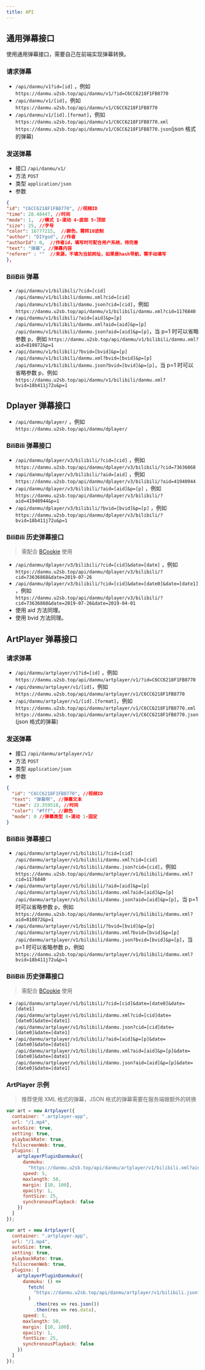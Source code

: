 ```yaml
---
title: API
---
```


## 通用弹幕接口

使用通用弹幕接口，需要自己在前端实现弹幕转换。

### 请求弹幕

- `/api/danmu/v1?id=[id]` ，例如  
  `https://danmu.u2sb.top/api/danmu/v1/?id=C6CC6218F1FB8770`
- `/api/danmu/v1/[id]`，例如  
  `https://danmu.u2sb.top/api/danmu/v1/C6CC6218F1FB8770`
- `/api/danmu/v1/[id].[format]`，例如  
  `https://danmu.u2sb.top/api/danmu/v1/C6CC6218F1FB8770.xml`
  `https://danmu.u2sb.top/api/danmu/v1/C6CC6218F1FB8770.json`(json 格式的弹幕)

### 发送弹幕

- 接口 `/api/danmu/v1/`
- 方法 `POST`
- 类型 `application/json`
- 参数

```json
{
"id": "C6CC6218F1FB8770", //视频ID
"time": 28.48447, //时间
"mode": 1,  //模式 1-滚动 4-底部 5-顶部
"size": 25, //字号
"color": 16777215,  //颜色，需转10进制
"author": "DIYgod", //作者
"authorId": 0,  //作者id，填写时可配合用户系统，待完善
"text": "弹幕", //弹幕内容
"referer" : ""  //来源，不填为当前网址，如果是hash导航，需手动填写
},
```

### BiliBili 弹幕

- `/api/danmu/v1/bilibili/?cid=[cid]`  
  `/api/danmu/v1/bilibili/danmu.xml?cid=[cid]`  
  `/api/danmu/v1/bilibili/danmu.json?cid=[cid]`，例如  
  `https://danmu.u2sb.top/api/danmu/v1/bilibili/danmu.xml?cid=1176840`
- `/api/danmu/v1/bilibili/?aid=[aid]&p=[p]`  
  `/api/danmu/v1/bilibili/danmu.xml?aid=[aid]&p=[p]`  
  `/api/danmu/v1/bilibili/danmu.json?aid=[aid]&p=[p]`，当 p=1 时可以省略参数 p，例如
  `https://danmu.u2sb.top/api/danmu/v1/bilibili/danmu.xml?aid=810872&p=1`
- `/api/danmu/v1/bilibili/?bvid=[bvid]&p=[p]`  
  `/api/danmu/v1/bilibili/danmu.xml?bvid=[bvid]&p=[p]`  
  `/api/danmu/v1/bilibili/danmu.json?bvid=[bvid]&p=[p]`，当 p=1 时可以省略参数 p，例如
  `https://danmu.u2sb.top/api/danmu/v1/bilibili/danmu.xml?bvid=18b411j72u&p=1`


## Dplayer 弹幕接口

- `/api/danmu/dplayer/` ，例如  
  `https://danmu.u2sb.top/api/danmu/dplayer/`

### BiliBili 弹幕接口

- `/api/danmu/dplayer/v3/bilibili/?cid=[cid]` ，例如  
  `https://danmu.u2sb.top/api/danmu/dplayer/v3/bilibili/?cid=73636868`
- `/api/danmu/dplayer/v3/bilibili/?aid=[aid]` ，例如  
  `https://danmu.u2sb.top/api/danmu/dplayer/v3/bilibili/?aid=41940944`
- `/api/danmu/dplayer/v3/bilibili/?aid=[aid]&p=[p]` ，例如  
  `https://danmu.u2sb.top/api/danmu/dplayer/v3/bilibili/?aid=41940944&p=1`
- `/api/danmu/dplayer/v3/bilibili/?bvid=[bvid]&p=[p]` ，例如  
  `https://danmu.u2sb.top/api/danmu/dplayer/v3/bilibili/?bvid=18b411j72u&p=1`

### BiliBili 历史弹幕接口

> 需配合 [BCookie](/danmu/install.html#配置文件解释) 使用

- `/api/danmu/dplayer/v3/bilibili/?cid=[cid]&date=[date]` ，例如  
  `https://danmu.u2sb.top/api/danmu/dplayer/v3/bilibili/?cid=73636868&date=2019-07-26`
- `/api/danmu/dplayer/v3/bilibili/?cid=[cid]&date=[date0]&date=[date1]` ，例如  
  `https://danmu.u2sb.top/api/danmu/dplayer/v3/bilibili/?cid=73636868&date=2019-07-26&date=2019-04-01`
- 使用 aid 方法同理。
- 使用 bvid 方法同理。

## ArtPlayer 弹幕接口

### 请求弹幕

- `/api/danmu/artplayer/v1?id=[id]` ，例如  
  `https://danmu.u2sb.top/api/danmu/artplayer/v1/?id=C6CC6218F1FB8770`
- `/api/danmu/artplayer/v1/[id]`，例如  
  `https://danmu.u2sb.top/api/danmu/artplayer/v1/C6CC6218F1FB8770`
- `/api/danmu/artplayer/v1/[id].[format]`，例如  
  `https://danmu.u2sb.top/api/danmu/artplayer/v1/C6CC6218F1FB8770.xml`
  `https://danmu.u2sb.top/api/danmu/artplayer/v1/C6CC6218F1FB8770.json`(json 格式的弹幕)

### 发送弹幕

- 接口 `/api/danmu/artplayer/v1/`
- 方法 `POST`
- 类型 `application/json`
- 参数

```json
{
  "id": "C6CC6218F1FB8770", //视频ID
  "text": "弹幕啊", //弹幕文本
  "time": 23.359518, //时间
  "color": "#fff", //颜色
  "mode": 0 //弹幕类型 0-滚动 1-固定
}
```

### BiliBili 弹幕接口

- `/api/danmu/artplayer/v1/bilibili/?cid=[cid]`  
  `/api/danmu/artplayer/v1/bilibili/danmu.xml?cid=[cid]`  
  `/api/danmu/artplayer/v1/bilibili/danmu.json?cid=[cid]`，例如  
  `https://danmu.u2sb.top/api/danmu/artplayer/v1/bilibili/danmu.xml?cid=1176840`
- `/api/danmu/artplayer/v1/bilibili/?aid=[aid]&p=[p]`  
  `/api/danmu/artplayer/v1/bilibili/danmu.xml?aid=[aid]&p=[p]`  
  `/api/danmu/artplayer/v1/bilibili/danmu.json?aid=[aid]&p=[p]`，当 p=1 时可以省略参数 p，例如
  `https://danmu.u2sb.top/api/danmu/artplayer/v1/bilibili/danmu.xml?aid=810872&p=1`
- `/api/danmu/artplayer/v1/bilibili/?bvid=[bvid]&p=[p]`  
  `/api/danmu/artplayer/v1/bilibili/danmu.xml?bvid=[bvid]&p=[p]`  
  `/api/danmu/artplayer/v1/bilibili/danmu.json?bvid=[bvid]&p=[p]`，当 p=1 时可以省略参数 p，例如
  `https://danmu.u2sb.top/api/danmu/artplayer/v1/bilibili/danmu.xml?bvid=18b411j72u&p=1`

### BiliBili 历史弹幕接口

> 需配合 [BCookie](/danmu/install.html#配置文件解释) 使用

- `/api/danmu/artplayer/v1/bilibili/?cid=[cid]&date=[date0]&date=[date1]`  
  `/api/danmu/artplayer/v1/bilibili/danmu.xml?cid=[cid]date=[date0]&date=[date1]`  
  `/api/danmu/artplayer/v1/bilibili/danmu.json?cid=[cid]date=[date0]&date=[date1]`
- `/api/danmu/artplayer/v1/bilibili/?aid=[aid]&p=[p]&date=[date0]&date=[date1]`  
  `/api/danmu/artplayer/v1/bilibili/danmu.xml?aid=[aid]&p=[p]&date=[date0]&date=[date1]`  
  `/api/danmu/artplayer/v1/bilibili/danmu.json?aid=[aid]&p=[p]&date=[date0]&date=[date1]`

### ArtPlayer 示例

> 推荐使用 XML 格式的弹幕，JSON 格式的弹幕需要在服务端做额外的转换

```js xml格式
var art = new Artplayer({
  container: ".artplayer-app",
  url: "/1.mp4",
  autoSize: true,
  setting: true,
  playbackRate: true,
  fullscreenWeb: true,
  plugins: [
    artplayerPluginDanmuku({
      danmuku:
        "https://danmu.u2sb.top/api/danmu/artplayer/v1/bilibili.xml?aid=810872&p=1",
      speed: 5,
      maxlength: 50,
      margin: [10, 100],
      opacity: 1,
      fontSize: 25,
      synchronousPlayback: false
    })
  ]
});
```

```js json格式
var art = new Artplayer({
  container: ".artplayer-app",
  url: "/1.mp4",
  autoSize: true,
  setting: true,
  playbackRate: true,
  fullscreenWeb: true,
  plugins: [
    artplayerPluginDanmuku({
      danmuku: () =>
        fetch(
          "https://danmu.u2sb.top/api/danmu/artplayer/v1/bilibili.json?aid=810872&p=1"
        )
          .then(res => res.json())
          .then(res => res.data),
      speed: 5,
      maxlength: 50,
      margin: [10, 100],
      opacity: 1,
      fontSize: 25,
      synchronousPlayback: false
    })
  ]
});
```

<ClientOnly>
  <Vssue title="API-danmu | 弹幕服务器文档" />
</ClientOnly>
